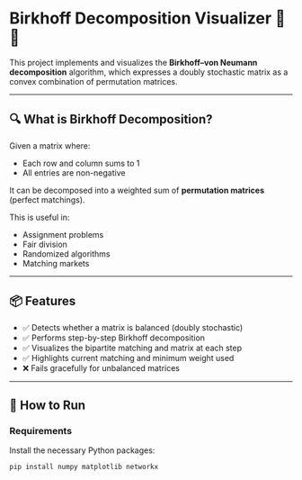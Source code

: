 # Birkhoff Decomposition Visualizer 🧮🎨

This project implements and visualizes the **Birkhoff–von Neumann decomposition** algorithm, which expresses a doubly stochastic matrix as a convex combination of permutation matrices.

---

## 🔍 What is Birkhoff Decomposition?

Given a matrix where:
- Each row and column sums to 1
- All entries are non-negative

It can be decomposed into a weighted sum of **permutation matrices** (perfect matchings).

This is useful in:
- Assignment problems
- Fair division
- Randomized algorithms
- Matching markets

---

## 📦 Features

- ✅ Detects whether a matrix is balanced (doubly stochastic)
- ✅ Performs step-by-step Birkhoff decomposition
- ✅ Visualizes the bipartite matching and matrix at each step
- ✅ Highlights current matching and minimum weight used
- ❌ Fails gracefully for unbalanced matrices

---

## 🚀 How to Run

### Requirements

Install the necessary Python packages:

```bash
pip install numpy matplotlib networkx
